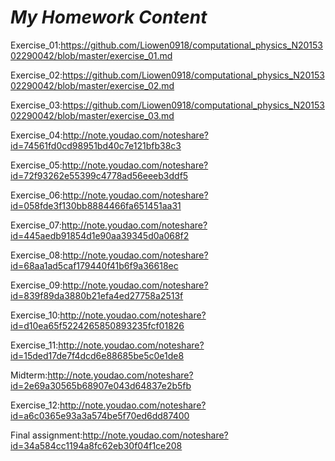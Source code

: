 
# *My Homework Content*

Exercise_01:https://github.com/Liowen0918/computational_physics_N2015302290042/blob/master/exercise_01.md

Exercise_02:https://github.com/Liowen0918/computational_physics_N2015302290042/blob/master/exercise_02.md

Exercise_03:https://github.com/Liowen0918/computational_physics_N2015302290042/blob/master/exercise_03.md

Exercise_04:http://note.youdao.com/noteshare?id=74561fd0cd98951bd40c7e121bfb38c3

Exercise_05:http://note.youdao.com/noteshare?id=72f93262e55399c4778ad56eeeb3ddf5

Exercise_06:http://note.youdao.com/noteshare?id=058fde3f130bb8884466fa651451aa31

Exercise_07:http://note.youdao.com/noteshare?id=445aedb91854d1e90aa39345d0a068f2

Exercise_08:http://note.youdao.com/noteshare?id=68aa1ad5caf179440f41b6f9a36618ec

Exercise_09:http://note.youdao.com/noteshare?id=839f89da3880b21efa4ed27758a2513f

Exercise_10:http://note.youdao.com/noteshare?id=d10ea65f5224265850893235fcf01826

Exercise_11:http://note.youdao.com/noteshare?id=15ded17de7f4dcd6e88685be5c0e1de8

Midterm:http://note.youdao.com/noteshare?id=2e69a30565b68907e043d64837e2b5fb

Exercise_12:http://note.youdao.com/noteshare?id=a6c0365e93a3a574be5f70ed6dd87400

Final assignment:http://note.youdao.com/noteshare?id=34a584cc1194a8fc62eb30f04f1ce208
